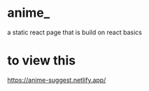 # anime_
a static react page that is build on react basics
# to view this
https://anime-suggest.netlify.app/
